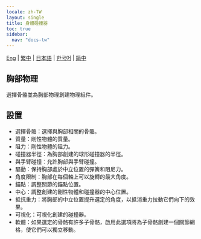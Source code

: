 ```yaml
---
locale: zh-TW
layout: single
title: 身體碰撞器
toc: true
sidebar:
  nav: "docs-tw"
---
```

[Eng](/dancexr/features/xps_boobs) | [繁中](/tw/dancexr/features/xps_boobs) | [日本語](/jp/dancexr/features/xps_boobs) | [한국어](/kr/dancexr/features/xps_boobs) | [简中](/zh/dancexr/features/xps_boobs)

## 胸部物理

選擇骨骼並為胸部物理創建物理組件。


## 設置

* 選擇骨骼：選擇與胸部相關的骨骼。
* 質量：剛性物體的質量。
* 阻力：剛性物體的阻力。
* 碰撞器半徑：為胸部創建的球形碰撞器的半徑。
* 與手臂碰撞：允許胸部與手臂碰撞。
* 驅動：保持胸部處於中立位置的彈簧和阻尼力。
* 角度限制：胸部在每個軸上可以旋轉的最大角度。
* 錨點：調整關節的錨點位置。
* 中心：調整創建的剛性物體和碰撞器的中心位置。
* 抵抗重力：將胸部的中立位置提升選定的角度，以抵消重力拉動它們向下的效果。
* 可視化：可視化創建的碰撞器。
* 軟體：如果選定的骨骼有許多子骨骼，啟用此選項將為子骨骼創建一個關節網格，使它們可以獨立移動。